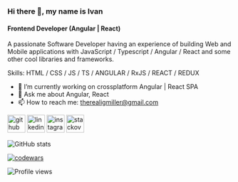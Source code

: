 ### Hi there 👋, my name is Ivan
#### Frontend Developer (Angular | React)
A passionate Software Developer having an experience of building Web and Mobile applications with JavaScript / Typescript / Angular / React  and some other cool libraries and frameworks.

Skills: HTML / CSS / JS / TS / ANGULAR / RxJS / REACT / REDUX

- 🔭 I’m currently working on crossplatform Angular | React SPA 
- 💬 Ask me about Angular, React 
- 📫 How to reach me: therealigmiller@gmail.com 


[<img src='https://cdn.jsdelivr.net/npm/simple-icons@3.0.1/icons/github.svg' alt='github' height='40'>](https://github.com/IGMiller777)  [<img src='https://cdn.jsdelivr.net/npm/simple-icons@3.0.1/icons/linkedin.svg' alt='linkedin' height='40'>](https://www.linkedin.com/in/https://by.linkedin.com/in/ivan-gamanovich-3786b9228/)  [<img src='https://cdn.jsdelivr.net/npm/simple-icons@3.0.1/icons/instagram.svg' alt='instagram' height='40'>](https://www.instagram.com/igmillerofficial/)  [<img src='https://cdn.jsdelivr.net/npm/simple-icons@3.0.1/icons/stackoverflow.svg' alt='stackoverflow' height='40'>](https://stackoverflow.com/users/https://stackoverflow.com/users/17695799/)  

![GitHub stats](https://github-readme-stats.vercel.app/api?username=IGMiller777&show_icons=true&count_private=true)  

<!-- ![GitHub Activity Graph](https://activity-graph.herokuapp.com/graph?username=IGMiller777)   -->

[![codewars](https://www.codewars.com/users/IGMiller777/badges/medium)](https://www.codewars.com/users/IGMiller777)   

![Profile views](https://gpvc.arturio.dev/IGMiller777)  

